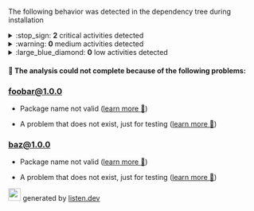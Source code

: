 
The following behavior was detected in the dependency tree during installation

<details>
<summary>
:stop_sign: <b>2</b> critical activities detected
</summary>

## <b><a href="https://www.npmjs.com/package/foo/v/1.0.0">foo@1.0.0</a></b><br>





	

### :stop_sign: outbound network connection
<dl>
<dt>Dependency type</dt>
<dd>

Direct dependency

</dd>


<dt>Metadata</dt>
<dd>
<table>



<tr>
<td>commandline:</td><td>sh -c  node -e "try{require('./_postinstall')}catch(e){}" || exit 0</td>
</tr>



<tr>
<td>executable_path:</td><td>/bin/sh</td>
</tr>







<tr>
<td>parent_name:</td><td>node</td>
</tr>



	
</table>
</dd>
</dl>




## <b><a href="https://www.npmjs.com/package/baz/v/1.0.0">baz@1.0.0</a></b><br>





	

### :stop_sign: outbound network connection
<dl>
<dt>Dependency type</dt>
<dd>

Direct dependency

</dd>


<dt>Metadata</dt>
<dd>
<table>



<tr>
<td>commandline:</td><td>sh -c  node -e "try{require('./_postinstall')}catch(e){}" || exit 0</td>
</tr>



<tr>
<td>executable_path:</td><td>/bin/sh</td>
</tr>







<tr>
<td>parent_name:</td><td>node</td>
</tr>



	
</table>
</dd>
</dl>



</details>

<details>
<summary>
:warning: <b>0</b> medium activities detected
</summary>
</details>

<details>
<summary>
:large_blue_diamond: <b>0</b> low activities detected
</summary>

</details>

#### :triangular_flag_on_post: The analysis could not complete because of the following problems:


### <b><a href="https://www.npmjs.com/package/foobar/v/1.0.0">foobar@1.0.0</a></b><br>




- Package name not valid (<a href="https://listen.dev/probs/invalid-name">learn more :link:</a>)



- A problem that does not exist, just for testing (<a href="https://listen.dev/probs/does-not-exist">learn more :link:</a>)




### <b><a href="https://www.npmjs.com/package/baz/v/1.0.0">baz@1.0.0</a></b><br>




- Package name not valid (<a href="https://listen.dev/probs/invalid-name">learn more :link:</a>)



- A problem that does not exist, just for testing (<a href="https://listen.dev/probs/does-not-exist">learn more :link:</a>)




<img height=25 src="https://listen.dev/assets/images/dolphin-noborder.png"> generated by <a href="https://listen.dev">listen.dev</a>
